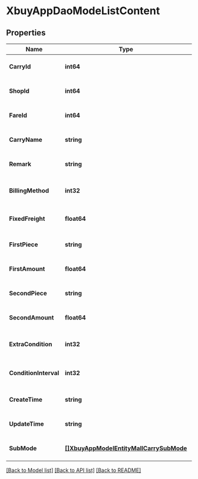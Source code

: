 # XbuyAppDaoModeListContent

## Properties
Name | Type | Description | Notes
------------ | ------------- | ------------- | -------------
**CarryId** | **int64** |  | [optional] [default to null]
**ShopId** | **int64** | 店铺编号 | [optional] [default to null]
**FareId** | **int64** | 运费模板id | [optional] [default to null]
**CarryName** | **string** | 运费方式名称 | [optional] [default to null]
**Remark** | **string** | 补充说明 | [optional] [default to null]
**BillingMethod** | **int32** | 计费方式 1&#x3D;固定计费 2&#x3D;首续重 3&#x3D;首续件 | [optional] [default to null]
**FixedFreight** | **float64** | 固定运费，专属billing_methods&#x3D;1时使用 | [optional] [default to null]
**FirstPiece** | **string** | 首重、首件 | [optional] [default to null]
**FirstAmount** | **float64** | 首重(首件)费用 | [optional] [default to null]
**SecondPiece** | **string** | 续重、续件 | [optional] [default to null]
**SecondAmount** | **float64** | 续重(续件)费用 | [optional] [default to null]
**ExtraCondition** | **int32** | 是否启用额外条件 条件区间 0&#x3D;关闭 1&#x3D;开启 | [optional] [default to null]
**ConditionInterval** | **int32** | 条件区间 1&#x3D;按商品总价 2&#x3D;按包裹重量 3&#x3D;按商品件数 | [optional] [default to null]
**CreateTime** | **string** | 创建时间 | [optional] [default to null]
**UpdateTime** | **string** | 更新时间 | [optional] [default to null]
**SubMode** | [**[]XbuyAppModelEntityMallCarrySubMode**](xbuy.app.model.entity.MallCarrySubMode.md) |  | [optional] [default to null]

[[Back to Model list]](../README.md#documentation-for-models) [[Back to API list]](../README.md#documentation-for-api-endpoints) [[Back to README]](../README.md)

